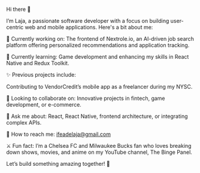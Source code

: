 Hi there 👋

I’m Laja, a passionate software developer with a focus on building user-centric web and mobile applications. Here's a bit about me:

🔧 Currently working on: The frontend of Nextrole.io, an AI-driven job search platform offering personalized recommendations and application tracking.

🌱 Currently learning: Game development and enhancing my skills in React Native and Redux Toolkit.

✨ Previous projects include:

Contributing to VendorCredit’s mobile app as a freelancer during my NYSC.

🤝 Looking to collaborate on: Innovative projects in fintech, game development, or e-commerce.

🔎 Ask me about: React, React Native, frontend architecture, or integrating complex APIs.

📧 How to reach me: ifeadelaja@gmail.com

⚔️ Fun fact: I’m a Chelsea FC and Milwaukee Bucks fan who loves breaking down shows, movies, and anime on my YouTube channel, The Binge Panel.

Let’s build something amazing together! 🌟

